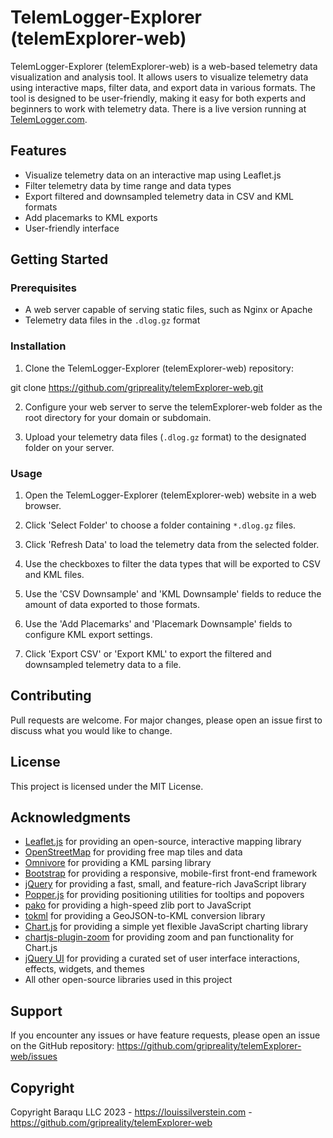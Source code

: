 # TelemLogger-Explorer (telemExplorer-web)

TelemLogger-Explorer (telemExplorer-web) is a web-based telemetry data visualization and analysis tool. It allows users to visualize telemetry data using interactive maps, filter data, and export data in various formats. The tool is designed to be user-friendly, making it easy for both experts and beginners to work with telemetry data. There is a live version running at [TelemLogger.com](https://telemlogger.com/). 

## Features

- Visualize telemetry data on an interactive map using Leaflet.js
- Filter telemetry data by time range and data types
- Export filtered and downsampled telemetry data in CSV and KML formats
- Add placemarks to KML exports
- User-friendly interface

## Getting Started

### Prerequisites

- A web server capable of serving static files, such as Nginx or Apache
- Telemetry data files in the `.dlog.gz` format

### Installation

1. Clone the TelemLogger-Explorer (telemExplorer-web) repository:

git clone https://github.com/gripreality/telemExplorer-web.git

2. Configure your web server to serve the telemExplorer-web folder as the root directory for your domain or subdomain.

3. Upload your telemetry data files (`.dlog.gz` format) to the designated folder on your server.

### Usage

1. Open the TelemLogger-Explorer (telemExplorer-web) website in a web browser.

2. Click 'Select Folder' to choose a folder containing `*.dlog.gz` files.

3. Click 'Refresh Data' to load the telemetry data from the selected folder.

4. Use the checkboxes to filter the data types that will be exported to CSV and KML files.

5. Use the 'CSV Downsample' and 'KML Downsample' fields to reduce the amount of data exported to those formats.

6. Use the 'Add Placemarks' and 'Placemark Downsample' fields to configure KML export settings.

7. Click 'Export CSV' or 'Export KML' to export the filtered and downsampled telemetry data to a file.

## Contributing

Pull requests are welcome. For major changes, please open an issue first to discuss what you would like to change.

## License

This project is licensed under the MIT License.

## Acknowledgments

- [Leaflet.js](https://leafletjs.com/) for providing an open-source, interactive mapping library
- [OpenStreetMap](https://www.openstreetmap.org/) for providing free map tiles and data
- [Omnivore](https://github.com/mapbox/leaflet-omnivore) for providing a KML parsing library
- [Bootstrap](https://getbootstrap.com/) for providing a responsive, mobile-first front-end framework
- [jQuery](https://jquery.com/) for providing a fast, small, and feature-rich JavaScript library
- [Popper.js](https://popper.js.org/) for providing positioning utilities for tooltips and popovers
- [pako](https://github.com/nodeca/pako) for providing a high-speed zlib port to JavaScript
- [tokml](https://github.com/mapbox/tokml) for providing a GeoJSON-to-KML conversion library
- [Chart.js](https://www.chartjs.org/) for providing a simple yet flexible JavaScript charting library
- [chartjs-plugin-zoom](https://github.com/chartjs/chartjs-plugin-zoom) for providing zoom and pan functionality for Chart.js
- [jQuery UI](https://jqueryui.com/) for providing a curated set of user interface interactions, effects, widgets, and themes
- All other open-source libraries used in this project


## Support

If you encounter any issues or have feature requests, please open an issue on the GitHub repository: https://github.com/gripreality/telemExplorer-web/issues

## Copyright

Copyright Baraqu LLC 2023 - https://louissilverstein.com - https://github.com/gripreality/telemExplorer-web
